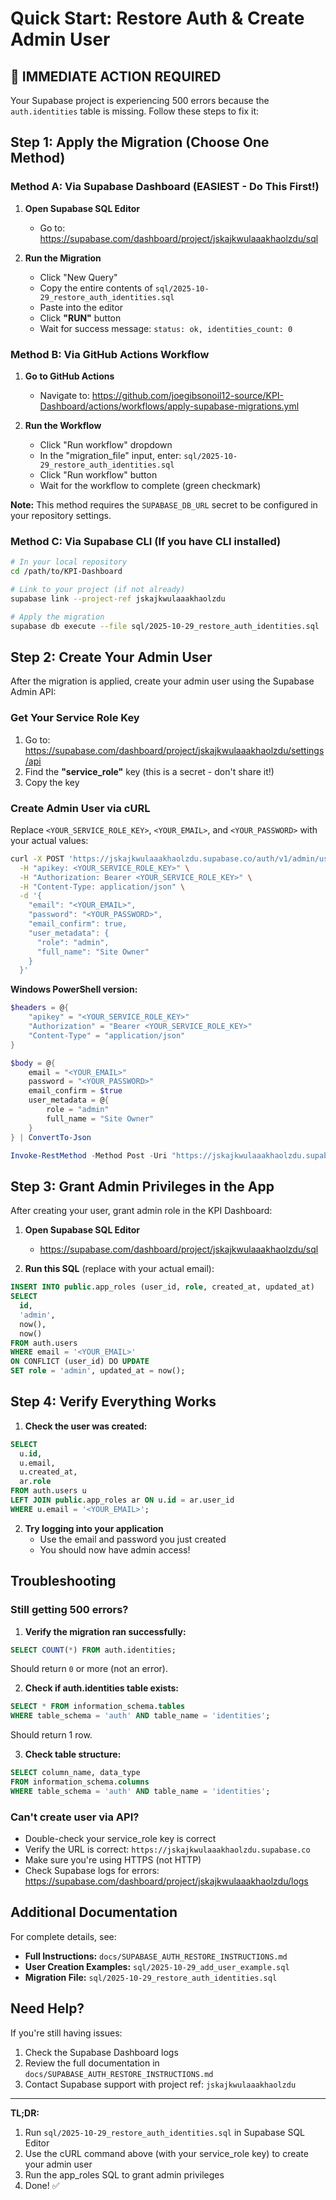 # Quick Start: Restore Auth & Create Admin User

## 🚨 IMMEDIATE ACTION REQUIRED

Your Supabase project is experiencing 500 errors because the `auth.identities` table is missing. Follow these steps to fix it:

## Step 1: Apply the Migration (Choose One Method)

### Method A: Via Supabase Dashboard (EASIEST - Do This First!)

1. **Open Supabase SQL Editor**
   - Go to: https://supabase.com/dashboard/project/jskajkwulaaakhaolzdu/sql

2. **Run the Migration**
   - Click "New Query"
   - Copy the entire contents of `sql/2025-10-29_restore_auth_identities.sql`
   - Paste into the editor
   - Click **"RUN"** button
   - Wait for success message: `status: ok, identities_count: 0`

### Method B: Via GitHub Actions Workflow

1. **Go to GitHub Actions**
   - Navigate to: https://github.com/joegibsonoil12-source/KPI-Dashboard/actions/workflows/apply-supabase-migrations.yml

2. **Run the Workflow**
   - Click "Run workflow" dropdown
   - In the "migration_file" input, enter: `sql/2025-10-29_restore_auth_identities.sql`
   - Click "Run workflow" button
   - Wait for the workflow to complete (green checkmark)

**Note:** This method requires the `SUPABASE_DB_URL` secret to be configured in your repository settings.

### Method C: Via Supabase CLI (If you have CLI installed)

```bash
# In your local repository
cd /path/to/KPI-Dashboard

# Link to your project (if not already)
supabase link --project-ref jskajkwulaaakhaolzdu

# Apply the migration
supabase db execute --file sql/2025-10-29_restore_auth_identities.sql
```

## Step 2: Create Your Admin User

After the migration is applied, create your admin user using the Supabase Admin API:

### Get Your Service Role Key

1. Go to: https://supabase.com/dashboard/project/jskajkwulaaakhaolzdu/settings/api
2. Find the **"service_role"** key (this is a secret - don't share it!)
3. Copy the key

### Create Admin User via cURL

Replace `<YOUR_SERVICE_ROLE_KEY>`, `<YOUR_EMAIL>`, and `<YOUR_PASSWORD>` with your actual values:

```bash
curl -X POST 'https://jskajkwulaaakhaolzdu.supabase.co/auth/v1/admin/users' \
  -H "apikey: <YOUR_SERVICE_ROLE_KEY>" \
  -H "Authorization: Bearer <YOUR_SERVICE_ROLE_KEY>" \
  -H "Content-Type: application/json" \
  -d '{
    "email": "<YOUR_EMAIL>",
    "password": "<YOUR_PASSWORD>",
    "email_confirm": true,
    "user_metadata": {
      "role": "admin",
      "full_name": "Site Owner"
    }
  }'
```

**Windows PowerShell version:**
```powershell
$headers = @{
    "apikey" = "<YOUR_SERVICE_ROLE_KEY>"
    "Authorization" = "Bearer <YOUR_SERVICE_ROLE_KEY>"
    "Content-Type" = "application/json"
}

$body = @{
    email = "<YOUR_EMAIL>"
    password = "<YOUR_PASSWORD>"
    email_confirm = $true
    user_metadata = @{
        role = "admin"
        full_name = "Site Owner"
    }
} | ConvertTo-Json

Invoke-RestMethod -Method Post -Uri "https://jskajkwulaaakhaolzdu.supabase.co/auth/v1/admin/users" -Headers $headers -Body $body
```

## Step 3: Grant Admin Privileges in the App

After creating your user, grant admin role in the KPI Dashboard:

1. **Open Supabase SQL Editor**
   - https://supabase.com/dashboard/project/jskajkwulaaakhaolzdu/sql

2. **Run this SQL** (replace with your actual email):
```sql
INSERT INTO public.app_roles (user_id, role, created_at, updated_at)
SELECT 
  id, 
  'admin', 
  now(), 
  now()
FROM auth.users
WHERE email = '<YOUR_EMAIL>'
ON CONFLICT (user_id) DO UPDATE 
SET role = 'admin', updated_at = now();
```

## Step 4: Verify Everything Works

1. **Check the user was created:**
```sql
SELECT 
  u.id,
  u.email,
  u.created_at,
  ar.role
FROM auth.users u
LEFT JOIN public.app_roles ar ON u.id = ar.user_id
WHERE u.email = '<YOUR_EMAIL>';
```

2. **Try logging into your application**
   - Use the email and password you just created
   - You should now have admin access!

## Troubleshooting

### Still getting 500 errors?

1. **Verify the migration ran successfully:**
```sql
SELECT COUNT(*) FROM auth.identities;
```
Should return `0` or more (not an error).

2. **Check if auth.identities table exists:**
```sql
SELECT * FROM information_schema.tables 
WHERE table_schema = 'auth' AND table_name = 'identities';
```
Should return 1 row.

3. **Check table structure:**
```sql
SELECT column_name, data_type 
FROM information_schema.columns 
WHERE table_schema = 'auth' AND table_name = 'identities';
```

### Can't create user via API?

- Double-check your service_role key is correct
- Verify the URL is correct: `https://jskajkwulaaakhaolzdu.supabase.co`
- Make sure you're using HTTPS (not HTTP)
- Check Supabase logs for errors: https://supabase.com/dashboard/project/jskajkwulaaakhaolzdu/logs

## Additional Documentation

For complete details, see:
- **Full Instructions:** `docs/SUPABASE_AUTH_RESTORE_INSTRUCTIONS.md`
- **User Creation Examples:** `sql/2025-10-29_add_user_example.sql`
- **Migration File:** `sql/2025-10-29_restore_auth_identities.sql`

## Need Help?

If you're still having issues:
1. Check the Supabase Dashboard logs
2. Review the full documentation in `docs/SUPABASE_AUTH_RESTORE_INSTRUCTIONS.md`
3. Contact Supabase support with project ref: `jskajkwulaaakhaolzdu`

---

**TL;DR:**
1. Run `sql/2025-10-29_restore_auth_identities.sql` in Supabase SQL Editor
2. Use the cURL command above (with your service_role key) to create your admin user
3. Run the app_roles SQL to grant admin privileges
4. Done! ✅
